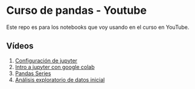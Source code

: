 # Curso de pandas - Youtube

Este repo es para los notebooks que voy usando en el curso en YouTube.

## Vídeos

1. [Configuración de jupyter](https://youtu.be/HWEwm1uFms4)
2. [Intro a jupyter con google colab](https://youtu.be/iwePDAZgqQ4)
3. [Pandas Series](https://youtu.be/eobhLRplzk8)
4. [Análisis exploratorio de datos inicial](https://youtu.be/L-qlmvPsbPk)
